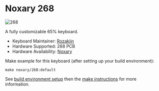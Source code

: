 # Noxary 268

![268](https://i.imgur.com/rwqp3Au.jpg)

A fully customizable 65% keyboard.

* Keyboard Maintainer: [Rozakiin](https://github.com/rozakiin)
* Hardware Supported: 268 PCB
* Hardware Availability: [Noxary](https://noxary.co)

Make example for this keyboard (after setting up your build environment):

    make noxary/268:default

See [build environment setup](https://docs.qmk.fm/#/getting_started_build_tools) then the [make instructions](https://docs.qmk.fm/#/getting_started_make_guide) for more information.
